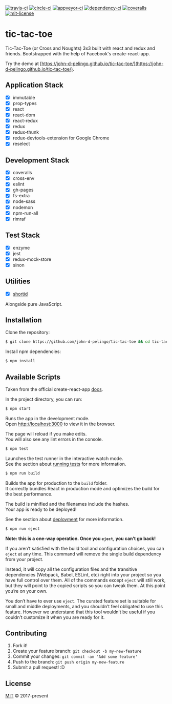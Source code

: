 [![travis-ci][travis-badge]][travis-url]
[![circle-ci][circle-ci-badge]][circle-ci-url]
[![appveyor-ci][appveyor-ci-badge]][appveyor-ci-url]
[![dependency-ci][dependency-ci-badge]][dependency-ci-url]
[![coveralls][coveralls-badge]][coveralls-url]
[![mit-license][mit-license-badge]][mit-license-url]

# tic-tac-toe

Tic-Tac-Toe (or Cross and Noughts) 3x3 built with react and redux and friends. Bootstrapped with the help of Facebook's create-react-app.
                                                 
Try the demo at [https://john-d-pelingo.github.io/tic-tac-toe/](https://john-d-pelingo.github.io/tic-tac-toe/).

## Application Stack

- [x] immutable
- [x] prop-types
- [x] react
- [x] react-dom
- [x] react-redux
- [x] redux
- [x] redux-thunk
- [x] redux-devtools-extension for Google Chrome
- [x] reselect

## Development Stack

- [x] coveralls
- [x] cross-env
- [x] eslint
- [x] gh-pages
- [x] fs-extra
- [x] node-sass
- [x] nodemon
- [x] npm-run-all
- [x] rimraf

## Test Stack 

- [x] enzyme
- [x] jest
- [x] redux-mock-store
- [x] sinon

## Utilities

- [x] [shortid](https://github.com/dylang/shortid)

Alongside pure JavaScript.

## Installation

Clone the repository:

```sh
$ git clone https://github.com/john-d-pelingo/tic-tac-toe && cd tic-tac-toe
```

Install npm dependencies:

```sh
$ npm install
```

## Available Scripts

Taken from the official create-react-app [docs](https://github.com/facebookincubator/create-react-app#getting-started).

In the project directory, you can run:

```sh
$ npm start
```

Runs the app in the development mode.<br>
Open [http://localhost:3000](http://localhost:3000) to view it in the browser.

The page will reload if you make edits.<br>
You will also see any lint errors in the console.

```sh
$ npm test
```

Launches the test runner in the interactive watch mode.<br>
See the section about [running tests](https://github.com/facebookincubator/create-react-app/blob/master/packages/react-scripts/template/README.md#running-tests) 
for more information.

```sh
$ npm run build
```

Builds the app for production to the `build` folder.<br>
It correctly bundles React in production mode and optimizes the build for the best performance.

The build is minified and the filenames include the hashes.<br>
Your app is ready to be deployed!

See the section about [deployment](https://github.com/facebookincubator/create-react-app/blob/master/packages/react-scripts/template/README.md#deployment) 
for more information.

```sh
$ npm run eject
```

**Note: this is a one-way operation. Once you `eject`, you can’t go back!**

If you aren’t satisfied with the build tool and configuration choices, you can `eject` at any time. This command will remove the single build 
dependency from your project.

Instead, it will copy all the configuration files and the transitive dependencies (Webpack, Babel, ESLint, etc) right into your project so you have 
full control over them. All of the commands except `eject` will still work, but they will point to the copied scripts so you can tweak them. At this 
point you’re on your own.

You don’t have to ever use `eject`. The curated feature set is suitable for small and middle deployments, and you shouldn’t feel obligated to use this 
feature. However we understand that this tool wouldn’t be useful if you couldn’t customize it when you are ready for it.

## Contributing

1. Fork it!
2. Create your feature branch: `git checkout -b my-new-feature`
3. Commit your changes: `git commit -am 'Add some feature'`
4. Push to the branch: `git push origin my-new-feature`
5. Submit a pull request! :D

## License

[MIT](https://github.com/john-d-pelingo/tic-tac-toe/blob/master/LICENSE) &copy; 2017-present

[travis-badge]: https://travis-ci.org/john-d-pelingo/tic-tac-toe.svg?branch=master
[travis-url]: https://travis-ci.org/john-d-pelingo/tic-tac-toe
[circle-ci-badge]: https://circleci.com/gh/john-d-pelingo/tic-tac-toe.svg?style=shield
[circle-ci-url]: https://circleci.com/gh/john-d-pelingo/tic-tac-toe
[appveyor-ci-badge]: https://ci.appveyor.com/api/projects/status/t31m7f95tl7xbbuu?svg=true
[appveyor-ci-url]: https://ci.appveyor.com/project/john-d-pelingo/tic-tac-toe
[dependency-ci-badge]: https://dependencyci.com/github/john-d-pelingo/tic-tac-toe/badge
[dependency-ci-url]: https://dependencyci.com/github/john-d-pelingo/tic-tac-toe
[coveralls-badge]: https://coveralls.io/repos/github/john-d-pelingo/tic-tac-toe/badge.svg
[coveralls-url]: https://coveralls.io/github/john-d-pelingo/tic-tac-toe
[mit-license-badge]: https://img.shields.io/github/license/mashape/apistatus.svg
[mit-license-url]: https://github.com/john-d-pelingo/tic-tac-toe/blob/master/LICENSE
